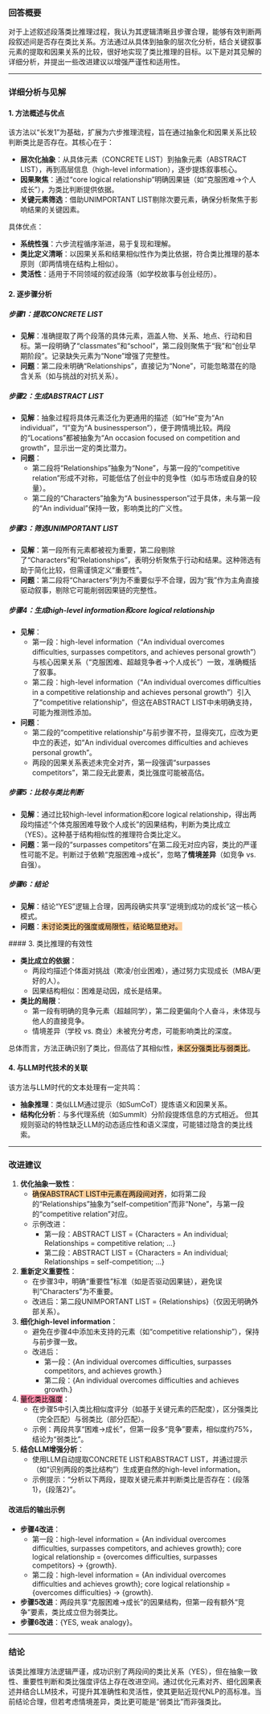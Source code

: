 ### 回答概要

对于上述叙述段落类比推理过程，我认为其逻辑清晰且步骤合理，能够有效判断两段叙述间是否存在类比关系。方法通过从具体到抽象的层次化分析，结合关键叙事元素的提取和因果关系的比较，很好地实现了类比推理的目标。以下是对其见解的详细分析，并提出一些改进建议以增强严谨性和适用性。

---

### 详细分析与见解

#### 1. 方法概述与优点

该方法以“长发1”为基础，扩展为六步推理流程，旨在通过抽象化和因果关系比较判断类比是否存在。其核心在于：

- **层次化抽象**：从具体元素（CONCRETE LIST）到抽象元素（ABSTRACT LIST），再到高层信息（high-level information），逐步提炼叙事核心。
- **因果聚焦**：通过“core logical relationship”明确因果链（如“克服困难→个人成长”），为类比判断提供依据。
- **关键元素筛选**：借助UNIMPORTANT LIST剔除次要元素，确保分析聚焦于影响结果的关键因素。

具体优点：

- **系统性强**：六步流程循序渐进，易于复现和理解。
- **类比定义清晰**：以因果关系和结果相似性作为类比依据，符合类比推理的基本原则（即两情境在结构上相似）。
- **灵活性**：适用于不同领域的叙述段落（如学校故事与创业经历）。

#### 2. 逐步骤分析

##### 步骤1：提取CONCRETE LIST

- **见解**：准确提取了两个段落的具体元素，涵盖人物、关系、地点、行动和目标。第一段明确了“classmates”和“school”，第二段则聚焦于“我”和“创业早期阶段”。记录缺失元素为“None”增强了完整性。
- **问题**：第二段未明确“Relationships”，直接记为“None”，可能忽略潜在的隐含关系（如与挑战的对抗关系）。

##### 步骤2：生成ABSTRACT LIST

- **见解**：抽象过程将具体元素泛化为更通用的描述（如“He”变为“An individual”，“I”变为“A businessperson”），便于跨情境比较。两段的“Locations”都被抽象为“An occasion focused on competition and growth”，显示出一定的类比潜力。
- **问题**：
    - 第二段将“Relationships”抽象为“None”，与第一段的“competitive relation”形成不对称，可能低估了创业中的竞争性（如与市场或自身的较量）。
    - 第二段的“Characters”抽象为“A businessperson”过于具体，未与第一段的“An individual”保持一致，影响类比的广义性。

##### 步骤3：筛选UNIMPORTANT LIST

- **见解**：第一段所有元素都被视为重要，第二段剔除了“Characters”和“Relationships”，表明分析聚焦于行动和结果。这种筛选有助于简化比较，但需谨慎定义“重要性”。
- **问题**：第二段将“Characters”列为不重要似乎不合理，因为“我”作为主角直接驱动叙事，剔除它可能削弱因果链的完整性。

##### 步骤4：生成high-level information和core logical relationship

- **见解**：
    - 第一段：high-level information（“An individual overcomes difficulties, surpasses competitors, and achieves personal growth”）与核心因果关系（“克服困难、超越竞争者→个人成长”）一致，准确概括了叙事。
    - 第二段：high-level information（“An individual overcomes difficulties in a competitive relationship and achieves personal growth”）引入了“competitive relationship”，但这在ABSTRACT LIST中未明确支持，可能为推测性添加。
- **问题**：
    - 第二段的“competitive relationship”与前步骤不符，显得突兀，应改为更中立的表述，如“An individual overcomes difficulties and achieves personal growth”。
    - 两段的因果关系表述未完全对齐，第一段强调“surpasses competitors”，第二段无此要素，类比强度可能被高估。

##### 步骤5：比较与类比判断

- **见解**：通过比较high-level information和core logical relationship，得出两段均描述“个体克服困难导致个人成长”的因果结构，判断为类比成立（YES）。这种基于结构相似性的推理符合类比定义。
- **问题**：第一段的“surpasses competitors”在第二段无对应内容，类比的严谨性可能不足。判断过于依赖“克服困难→成长”，忽略了**情境差异**（如竞争 vs. 自强）。

##### 步骤6：结论

- **见解**：结论“YES”逻辑上合理，因两段确实共享“逆境到成功的成长”这一核心模式。
- **问题**：<mark style="background: #FFB86CA6;">未讨论类比的强度或局限性，结论略显绝对。
</mark>
#### 3. 类比推理的有效性

- **类比成立的依据**：
    - 两段均描述个体面对挑战（欺凌/创业困难），通过努力实现成长（MBA/更好的人）。
    - 因果结构相似：困难是动因，成长是结果。
- **类比的局限**：
    - 第一段有明确的竞争元素（超越同学），第二段更偏向个人奋斗，未体现与他人的直接竞争。
    - 情境差异（学校 vs. 商业）未被充分考虑，可能影响类比的深度。

总体而言，方法正确识别了类比，但高估了其相似性，<mark style="background: #FFB86CA6;">未区分强类比与弱类比</mark>。

#### 4. 与LLM时代技术的关联

该方法与LLM时代的文本处理有一定共鸣：

- **抽象推理**：类似LLM通过提示（如SumCoT）提炼语义和因果关系。
- **结构化分析**：与多代理系统（如SummIt）分阶段提炼信息的方式相近。 但其规则驱动的特性缺乏LLM的动态适应性和语义深度，可能错过隐含的类比线索。

---

### 改进建议

1. **优化抽象一致性**：
    - <mark style="background: #FFB86CA6;">确保ABSTRACT LIST中元素在两段间对齐</mark>，如将第二段的“Relationships”抽象为“self-competition”而非“None”，与第一段的“competitive relation”对应。
    - 示例改进：
        - 第一段：ABSTRACT LIST = {Characters = An individual; Relationships = competitive relation; ...}
        - 第二段：ABSTRACT LIST = {Characters = An individual; Relationships = self-competition; ...}
2. **重新定义重要性**：
    - 在步骤3中，明确“重要性”标准（如是否驱动因果链），避免误判“Characters”为不重要。
    - 改进后：第二段UNIMPORTANT LIST = {Relationships}（仅因无明确外部关系）。
3. **细化high-level information**：
    - 避免在步骤4中添加未支持的元素（如“competitive relationship”），保持与前步骤一致。
    - 改进后：
        - 第一段：{An individual overcomes difficulties, surpasses competitors, and achieves growth.}
        - 第二段：{An individual overcomes difficulties and achieves growth.}
4. <mark style="background: #FF5582A6;">量化类比强度</mark>：
    - 在步骤5中引入类比相似度评分（如基于关键元素的匹配度），区分强类比（完全匹配）与弱类比（部分匹配）。
    - 示例：两段共享“困难→成长”，但第一段多“竞争”要素，相似度约75%，结论为“弱类比”。
5. **结合LLM增强分析**：
    - 使用LLM自动提取CONCRETE LIST和ABSTRACT LIST，并通过提示（如“识别两段的类比结构”）生成更自然的high-level information。
    - 示例提示：“分析以下两段，提取关键元素并判断类比是否存在：{段落1}，{段落2}”。

#### 改进后的输出示例

- **步骤4改进**：
    - 第一段：high-level information = {An individual overcomes difficulties, surpasses competitors, and achieves growth}; core logical relationship = {overcomes difficulties, surpasses competitors} → {growth}.
    - 第二段：high-level information = {An individual overcomes difficulties and achieves growth}; core logical relationship = {overcomes difficulties} → {growth}.
- **步骤5改进**：两段共享“克服困难→成长”的因果结构，但第一段有额外“竞争”要素，类比成立但为弱类比。
- **步骤6改进**：{YES, weak analogy}。

---

### 结论

该类比推理方法逻辑严谨，成功识别了两段间的类比关系（YES），但在抽象一致性、重要性判断和类比强度评估上存在改进空间。通过优化元素对齐、细化因果表述并结合LLM技术，可提升其准确性和灵活性，使其更贴近现代NLP的高标准。当前结论合理，但若考虑情境差异，类比更可能是“弱类比”而非强类比。